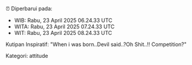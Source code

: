 ⏰ Diperbarui pada:
- WIB: Rabu, 23 April 2025 06.24.33 UTC
- WITA: Rabu, 23 April 2025 07.24.33 UTC
- WIT: Rabu, 23 April 2025 08.24.33 UTC

Kutipan Inspiratif:
"When i was born..Devil said..?Oh Shit..!! Competition?"


Kategori: attitude


